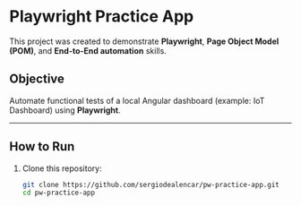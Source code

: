 # Playwright Practice App

This project was created to demonstrate **Playwright**, **Page Object Model (POM)**, and **End-to-End automation** skills.

## Objective

Automate functional tests of a local Angular dashboard (example: IoT Dashboard) using **Playwright**.

---

## How to Run

1. Clone this repository:
   ```bash
   git clone https://github.com/sergiodealencar/pw-practice-app.git
   cd pw-practice-app
